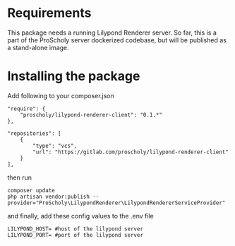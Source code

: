 # Requirements

This package needs a running Lilypond Renderer server.
So far, this is a part of the ProScholy server dockerized codebase, but will be published as a stand-alone image.

# Installing the package

Add following to your composer.json

~~~
"require": {
    "proscholy/lilypond-renderer-client": "0.1.*"
},

"repositories": [
    {
        "type": "vcs", 
        "url": "https://gitlab.com/proscholy/lilypond-renderer-client"
    }
],
~~~

then run

~~~
composer update
php artisan vendor:publish --provider="ProScholy\LilypondRenderer\LilypondRendererServiceProvider"
~~~

and finally, add these config values to the .env file

~~~
LILYPOND_HOST= #host of the lilypond server
LILYPOND_PORT= #port of the lilypond server
~~~